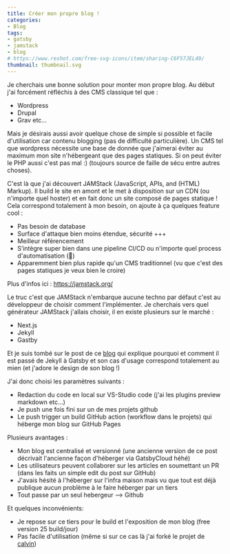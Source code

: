 ```yaml
---
title: Créer mon propre blog !
categories:
- Blog
tags:
- gatsby
- jamstack
- blog
# https://www.reshot.com/free-svg-icons/item/sharing-C6F57JEL49/
thumbnail: thumbnail.svg
---
```


Je cherchais une bonne solution pour monter mon propre blog. Au début j'ai forcément réfléchis à des CMS classique tel que : 
- Wordpress
- Drupal
- Grav etc...

Mais je désirais aussi avoir quelque chose de simple si possible et facile d'utilisation car contenu blogging (pas de difficulté particulière). Un CMS tel que wordpress nécessite une base de donnée que j'aimerai éviter au maximum mon site n'hébergeant que des pages statiques. Si on peut éviter le PHP aussi c'est pas mal :) (toujours source de faille de sécu entre autres choses).

C'est là que j'ai découvert JAMStack (JavaScript, APIs, and (HTML) Markup). Il build le site en amont et le met à disposition sur un CDN (ou n'importe quel hoster) et en fait donc un site composé de pages statique ! Cela correspond totalement à mon besoin, on ajoute à ça quelques feature cool : 
- Pas besoin de database
- Surface d'attaque bien moins étendue, sécurité +++
- Meilleur référencement
- S’intègre super bien dans une pipeline CI/CD ou n'importe quel process d'automatisation (🤤)
- Apparemment bien plus rapide qu'un CMS traditionnel (vu que c'est des pages statiques je veux bien le croire)

Plus d'infos ici : https://jamstack.org/

Le truc c'est que JAMStack n'embarque aucune techno par défaut c'est au développeur de choisir comment l'implémenter. Je cherchais vers quel générateur JAMStack j'allais choisir, il en existe plusieurs sur le marché : 
- Next.js
- Jekyll
- Gastby

Et je suis tombé sur le post de ce [blog](https://calvin.me/now-powered-by-gatsby) qui explique pourquoi et comment il est passé de Jekyll à Gatsby et son cas d'usage correspond totalement au mien (et j'adore le design de son blog !)

J'ai donc choisi les paramètres suivants : 
- Redaction du code en local sur VS-Studio code (j'ai les plugins preview markdown etc...)
- Je push une fois fini sur un de mes projets github 
- Le push trigger un build GitHub action (workflow dans le projets) qui héberge mon blog sur GitHub Pages 

Plusieurs avantages :
- Mon blog est centralisé et versionné (une ancienne version de ce post décrivait l'ancienne façon d'héberger via GatsbyCloud héhé)
- Les utilisateurs peuvent collaborer sur les articles en soumettant un PR (dans les faits un simple edit du post sur GitHub)
- J'avais hésité à l'héberger sur l'infra maison mais vu que tout est déjà publique aucun problème à le faire héberger par un tiers
- Tout passe par un seul hebergeur --> Github

Et quelques inconvénients: 
- Je repose sur ce tiers pour le build et l'exposition de mon blog (free version 25 build/jour)
- Pas facile d'utilisation (même si sur ce cas là j'ai forké le projet de [calvin](https://github.com/calvinbui/calvin.me))

